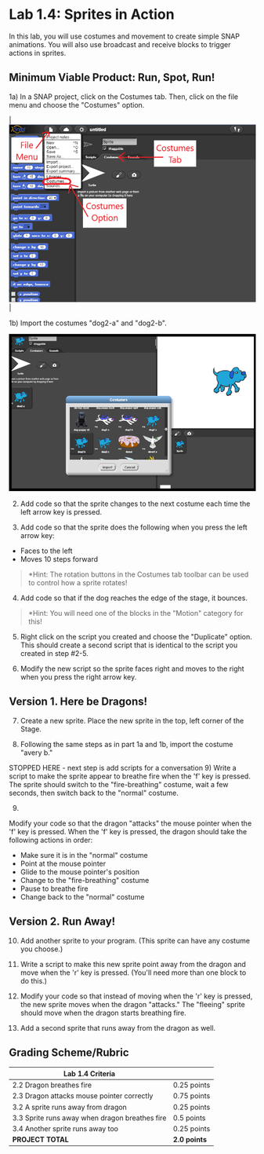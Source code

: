<!--- REVISED -->
# Lab 1.4: Sprites in Action

In this lab, you will use costumes and movement to create simple SNAP animations. You will also use broadcast and receive blocks to trigger actions in sprites.

## Minimum Viable Product: Run, Spot, Run!

1a) In a SNAP project, click on the Costumes tab. Then, click on the file menu and choose the "Costumes" option. 

|![Illustration of the Costumes tab, File menu, and Costumes option](Costumes_tab.PNG)|

1b) Import the costumes "dog2-a" and "dog2-b".

![IIllustration of how to import a costume. In this picture, the "Dog2 a" costume has already been imported. The user is about to import the "Dog 2b" costume](dog_costumes.png)

2) Add code so that the sprite changes to the next costume each time the left arrow key is pressed. 

3) Add code so that the sprite does the following when you press the left arrow key:
  - Faces to the left
  - Moves 10 steps forward 
  > *Hint: The rotation buttons in the Costumes tab toolbar can be used to control how a sprite rotates!

4) Add code so that if the dog reaches the edge of the stage, it bounces.
  >*Hint: You will need one of the blocks in the "Motion" category for this!

5) Right click on the script you created and choose the "Duplicate" option. This should create a second script that is identical to the script you created in step #2-5.

6) Modify the new script so the sprite faces right and moves to the right when you press the right arrow key.

## Version 1. Here be Dragons!

7) Create a new sprite. Place the new sprite in the top, left corner of the Stage.

8) Following the same steps as in part 1a and 1b, import the costume "avery b." 

STOPPED HERE - next step is add scripts for a conversation
9) Write a script to make the sprite appear to breathe fire when the 'f' key is pressed.  The sprite should switch to the "fire-breathing" costume, wait a few seconds, then switch back to the "normal" costume.

9) 


Modify your code so that the dragon "attacks" the mouse pointer when the 'f' key is pressed. When the 'f' key is pressed, the dragon should take the following actions in order:

-   Make sure it is in the "normal" costume
-   Point at the mouse pointer
-   Glide to the mouse pointer's position
-   Change to the "fire-breathing" costume
-   Pause to breathe fire
-   Change back to the "normal" costume

## Version 2. Run Away!

10) Add another sprite to your program.  (This sprite can have any costume you choose.)

11) Write a script to make this new sprite point away from the dragon and move when the 'r' key is pressed.  (You'll need more than one block to do this.)

12) Modify your code so that instead of moving when the 'r' key is pressed, the new sprite moves when the dragon "attacks."  The "fleeing" sprite should move when the dragon starts breathing fire.

13) Add a second sprite that runs away from the dragon as well.

## Grading Scheme/Rubric

| **Lab 1.4 Criteria**                              |                |
| ------------------------------------------------- | -------------- |
| 2.2 Dragon breathes fire                          | 0.25 points    |
| 2.3 Dragon attacks mouse pointer correctly        | 0.75 points    |
| 3.2 A sprite runs away from dragon                | 0.25 points    |
| 3.3 Sprite runs away when dragon breathes fire    | 0.5 points     |
| 3.4 Another sprite runs away too                  | 0.25 points    |
| **PROJECT TOTAL**                                 | **2.0 points** |
